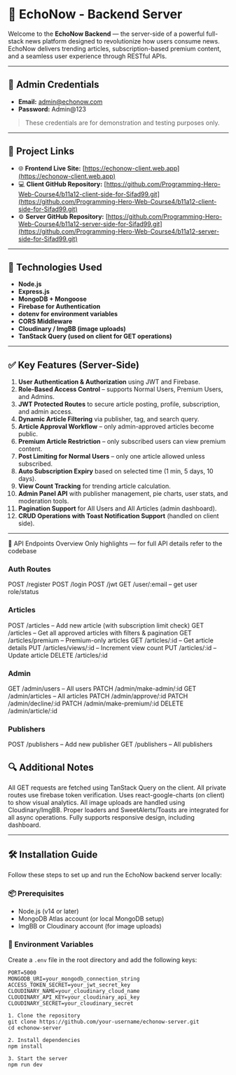 # 📰 EchoNow - Backend Server

Welcome to the **EchoNow Backend** — the server-side of a powerful full-stack news platform designed to revolutionize how users consume news. EchoNow delivers trending articles, subscription-based premium content, and a seamless user experience through RESTful APIs.

---

## 🔐 Admin Credentials

- **Email:** admin@echonow.com
- **Password:** Admin@123

> These credentials are for demonstration and testing purposes only.

---

## 🔗 Project Links

- 🌐 **Frontend Live Site:** [https://echonow-client.web.app](https://echonow-client.web.app)
- 💻 **Client GitHub Repository:** [https://github.com/Programming-Hero-Web-Course4/b11a12-client-side-for-Sifad99.git](https://github.com/Programming-Hero-Web-Course4/b11a12-client-side-for-Sifad99.git)
- ⚙️ **Server GitHub Repository:** [https://github.com/Programming-Hero-Web-Course4/b11a12-server-side-for-Sifad99.git](https://github.com/Programming-Hero-Web-Course4/b11a12-server-side-for-Sifad99.git)

---

## 🚀 Technologies Used

- **Node.js**
- **Express.js**
- **MongoDB + Mongoose**
- **Firebase for Authentication**
- **dotenv for environment variables**
- **CORS Middleware**
- **Cloudinary / ImgBB (image uploads)**
- **TanStack Query (used on client for GET operations)**

---

## ✅ Key Features (Server-Side)

1. **User Authentication & Authorization** using JWT and Firebase.
2. **Role-Based Access Control** – supports Normal Users, Premium Users, and Admins.
3. **JWT Protected Routes** to secure article posting, profile, subscription, and admin access.
4. **Dynamic Article Filtering** via publisher, tag, and search query.
5. **Article Approval Workflow** – only admin-approved articles become public.
6. **Premium Article Restriction** – only subscribed users can view premium content.
7. **Post Limiting for Normal Users** – only one article allowed unless subscribed.
8. **Auto Subscription Expiry** based on selected time (1 min, 5 days, 10 days).
9. **View Count Tracking** for trending article calculation.
10. **Admin Panel API** with publisher management, pie charts, user stats, and moderation tools.
11. **Pagination Support** for All Users and All Articles (admin dashboard).
12. **CRUD Operations with Toast Notification Support** (handled on client side).

---

🔄 API Endpoints Overview
Only highlights — for full API details refer to the codebase

### Auth Routes
POST /register
POST /login
POST /jwt
GET /user/:email – get user role/status

### Articles
POST /articles – Add new article (with subscription limit check)
GET /articles – Get all approved articles with filters & pagination
GET /articles/premium – Premium-only articles
GET /articles/:id – Get article details
PUT /articles/views/:id – Increment view count
PUT /articles/:id – Update article
DELETE /articles/:id

### Admin
GET /admin/users – All users
PATCH /admin/make-admin/:id
GET /admin/articles – All articles
PATCH /admin/approve/:id
PATCH /admin/decline/:id
PATCH /admin/make-premium/:id
DELETE /admin/article/:id

### Publishers
POST /publishers – Add new publisher
GET /publishers – All publishers

## 🔍 Additional Notes
All GET requests are fetched using TanStack Query on the client.
All private routes use firebase token verification.
Uses react-google-charts (on client) to show visual analytics.
All image uploads are handled using Cloudinary/ImgBB.
Proper loaders and SweetAlerts/Toasts are integrated for all async operations.
Fully supports responsive design, including dashboard.

---

## 🛠️ Installation Guide

Follow these steps to set up and run the EchoNow backend server locally:

### 📦 Prerequisites

- Node.js (v14 or later)
- MongoDB Atlas account (or local MongoDB setup)
- ImgBB or Cloudinary account (for image uploads)

### 📁 Environment Variables

Create a `.env` file in the root directory and add the following keys:

```env
PORT=5000
MONGODB_URI=your_mongodb_connection_string
ACCESS_TOKEN_SECRET=your_jwt_secret_key
CLOUDINARY_NAME=your_cloudinary_cloud_name
CLOUDINARY_API_KEY=your_cloudinary_api_key
CLOUDINARY_SECRET=your_cloudinary_secret

1. Clone the repository
git clone https://github.com/your-username/echonow-server.git
cd echonow-server

2. Install dependencies
npm install 

3. Start the server
npm run dev

